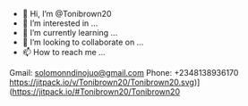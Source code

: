 - 👋 Hi, I’m @Tonibrown20
- 👀 I’m interested in ...
- 🌱 I’m currently learning ...
- 💞️ I’m looking to collaborate on ...
- 📫 How to reach me ...

<!---
Tonibrown20/Tonibrown20 is a ✨ special ✨ repository because its `README.md` (this file) appears on your GitHub profile.
You can click the Preview link to take a look at your changes.
--->
Gmail: solomonndinojuo@gmail.com
Phone: +2348138936170
https://jitpack.io/v/Tonibrown20/Tonibrown20.svg)](https://jitpack.io/#Tonibrown20/Tonibrown20